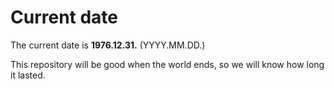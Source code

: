 # Current date

The current date is **1976.12.31.** (YYYY.MM.DD.)

This repository will be good when the world ends, so we will know how long it lasted.